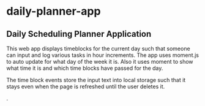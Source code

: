 # daily-planner-app

## Daily Scheduling Planner Application

This web app displays timeblocks for the current day such that someone can input and log various tasks in hour increments. 
The app uses moment.js to auto update for what day of the week it is. Also it uses moment to show what time it is and which time blocks have passed for the day.

The time block events store the input text into local storage such that it stays even when the page is refreshed until the user deletes it.

.
